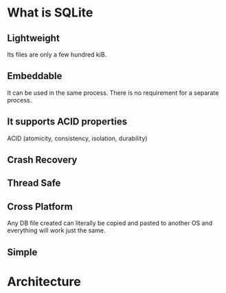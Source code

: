 # What is SQLite

## Lightweight
Its files are only a few hundred kiB. 

## Embeddable
It can be used in the same process. There is no requirement for a separate process. 

## It supports ACID properties
ACID (atomicity, consistency, isolation, durability) 

## Crash Recovery

## Thread Safe

## Cross Platform
Any DB file created can literally be copied and pasted to another OS and everything will work just the same.

## Simple


# Architecture
